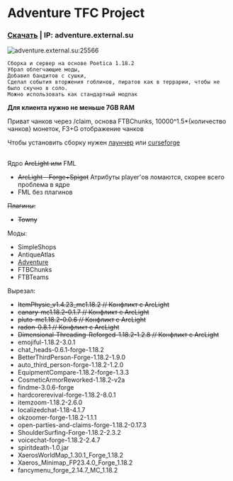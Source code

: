 # Adventure TFC Project
### [Скачать](https://github.com/ExtevaXT/Adventure-TFC/releases/latest/download/Adventure.TFC.zip) | IP: adventure.external.su
![adventure.external.su:25566](https://img.shields.io/endpoint?url=https%3A%2F%2Fminecraft-server-status-badge.vercel.app%2Fapi%2Fserver%2Fadventure.external.su%3Fport%3D25566)
```
Сборка и сервер на основе Poetica 1.18.2
Убрал облегчающие моды,
Добавил бандитов с сушки,
Сделал события вторжения гоблинов, пиратов как в террарии, чтобы не было скучно в соло.
Можно использовать как стандартный модпак
```
**Для клиента нужно не меньше 7GB RAM**

Приват чанков через /claim, основа FTBChunks, 10000^1.5*{количество чанков} монеток, F3+G отображение чанков

Чтобы установить сборку нужен [лаунчер](https://tlaun.ch) или [curseforge](https://www.curseforge.com/download/app)
## 
Ядро ~~ArcLight или~~ FML
- ~~ArcLight - Forge+Spigot~~ Атрибуты player'ов ломаются, скорее всего проблема в ядре
- FML без плагинов

~~Плагины:~~
- ~~Towny~~

Моды:
- SimpleShops
- AntiqueAtlas
- [Adventure](https://github.com/ExtevaXT/Adventure)
- FTBChunks
- FTBTeams

Вырезал:
- ~~ItemPhysic_v1.4.23_mc1.18.2 // Конфликт с ArcLight~~
- ~~canary-mc1.18.2-0.1.7 // Конфликт с ArcLight~~
- ~~pluto-mc1.18.2-0.0.6 // Конфликт с ArcLight~~
- ~~radon-0.8.1 // Конфликт с ArcLight~~
- ~~Dimensional-Threading-Reforged-1.18.2-1.2.8 // Конфликт с ArcLight~~
- emojiful-1.18.2-3.0.1
- chat_heads-0.6.1-forge-1.18.2
- BetterThirdPerson-Forge-1.18.2-1.9.0
- auto_third_person-forge-1.18.2-1.2.0
- EquipmentCompare-1.18.2-forge-1.3.3
- CosmeticArmorReworked-1.18.2-v2a
- findme-3.0.6-forge
- hardcorerevival-forge-1.18.2-8.0.1
- itemzoom-1.18.2-2.6.0
- localizedchat-1.18-4.1.7
- okzoomer-forge-1.18.2-1.1.1
- open-parties-and-claims-forge-1.18.2-0.17.3
- ShoulderSurfing-Forge-1.18.2-2.3.2
- voicechat-forge-1.18.2-2.4.7
- spiritdeath-1.0.jar
- XaerosWorldMap_1.30.1_Forge_1.18.2
- Xaeros_Minimap_FP23.4.0_Forge_1.18.2
- fancymenu_forge_2.14.7_MC_1.18.2


